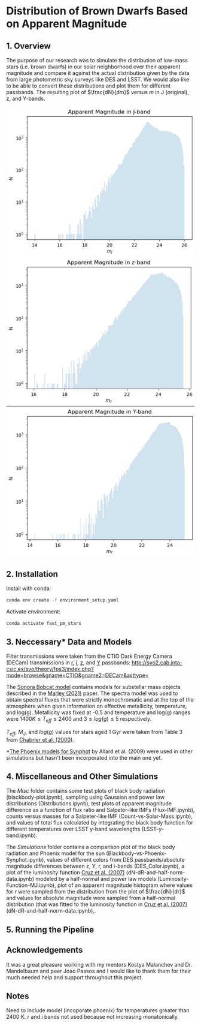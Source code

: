
# Distribution of Brown Dwarfs Based on Apparent Magnitude

## 1. Overview
The purpose of our research was to simulate the distribution of low-mass stars (i.e. brown dwarfs) in our solar neighborhood over their apparent magnitude and compare it against the actual distribution given by the data from large photometric sky surveys like DES and LSST. We would also like to be able to convert these distributions and plot them for different passbands. The resulting plot of $\frac{dN}{dm}$ versus $m$ in J (original), z, and Y-bands.

![Distribution in J-band](Figures/dN-dr-in-J-band.png)
![Distribution in z-band](Figures/dN-dr-in-z-band.png)
![Distribution in Y-band](Figures/dN-dr-in-Y-band.png)

## 2. Installation 

Install with conda:
```bash
conda env create -f environment_setup.yaml
```
Activate environment:
```
conda activate fast_pm_stars
```
## 3. Neccessary* Data and Models
Filter transmissions were taken from the CTIO Dark Energy Camera (DECam) transmissions in [r](http://svo2.cab.inta-csic.es/svo/theory/fps3/index.php?id=CTIO/DECam.r&&mode=browse&gname=CTIO&gname2=DECam#filter), [i](http://svo2.cab.inta-csic.es/svo/theory/fps3/index.php?id=CTIO/DECam.i&&mode=browse&gname=CTIO&gname2=DECam#filter), [z](http://svo2.cab.inta-csic.es/svo/theory/fps3/index.php?id=CTIO/DECam.z&&mode=browse&gname=CTIO&gname2=DECam#filter), and [Y](http://svo2.cab.inta-csic.es/svo/theory/fps3/index.php?id=CTIO/DECam.Y&&mode=browse&gname=CTIO&gname2=DECam#filter) passbands: http://svo2.cab.inta-csic.es/svo/theory/fps3/index.php?mode=browse&gname=CTIO&gname2=DECam&asttype=

The [Sonora Bobcat model](https://zenodo.org/records/5063476) contains models for substellar mass objects described in the [Marley (2021)](https://ui.adsabs.harvard.edu/link_gateway/2021ApJ...920...85M/PUB_PDF) paper. The spectra model was used to obtain spectral fluxes that were strictly monochromatic and at the top of the atmosphere when given information on effective metallicity, temperature, and log(g). Metallicity was fixed at -0.5 and temperature and log(g) ranges were $1400 K \leq T_{eff} \leq 2400$ and $3 \leq log(g) \leq 5$ respectively.

$T_{eff}$, $M_J$, and $log(g)$ values for stars aged 1 Gyr were taken from Table 3 from [Chabrier et al. (2000)](https://iopscience.iop.org/article/10.1086/309513/pdf).

*[The Phoenix models for Synphot](https://www.stsci.edu/hst/instrumentation/reference-data-for-calibration-and-tools/astronomical-catalogs/phoenix-models-available-in-synphot) by Allard et al. (2009) were used in other simulations but hasn't been incorporated into the main one yet.

## 4. Miscellaneous and Other Simulations
The _Misc_ folder contains some test plots of black body radiation (blackbody-plot.ipynb),  sampling using Gaussian and power law distributions (Distributions.ipynb), test plots of apparent magnitude difference as a function of flux ratio and Salpeter-like IMFs (Flux-IMF.ipynb), counts versus masses for a Salpeter-like IMF (Count-vs-Solar-Mass.ipynb), and values of total flux calculated by integrating the black body function for different temperatures over LSST y-band wavelengths (LSST-y-band.ipynb).

The _Simulations_ folder contains a comparison plot of the black body radiation and Phoenix model for the sun (Blackbody-vs-Phoenix-Synphot.ipynb), values of different colors from DES passbands/absolute magnitude differences between z, Y, r, and i-bands (DES_Color.ipynb),  a plot of the luminosity function [Cruz et al. (2007)](https://ui.adsabs.harvard.edu/link_gateway/2007AJ....133..439C/PUB_PDF) (dN-dR-and-half-norm-data.ipynb) modeled by a half-normal and power law models (Luminosity-Function-MJ.ipynb), plot of an apparent magnitude histogram where values for $r$ were sampled from the distribution from the plot of $\frac{dN}{dr}$ and values for absolute magnitude were sampled from a half-normal distribution (that was fitted to the luminosity function in [Cruz et al. (2007)](https://ui.adsabs.harvard.edu/link_gateway/2007AJ....133..439C/PUB_PDF) (dN-dR-and-half-norm-data.ipynb),.

## 5. Running the Pipeline
## Acknowledgements
It was a great pleasure working with my mentors Kostya Malanchev and Dr. Mandelbaum and peer Joao Passos and I would like to thank them for their much needed help and support throughout this project.
## Notes
Need to include model (incoporate phoenix) for temperatures greater than 2400 K.
r and i bands not used because not increasing monatonically.
